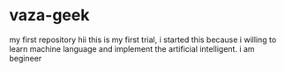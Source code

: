 # vaza-geek
my first repository
hii this is my first trial, i started this because i willing to  learn machine language and implement the artificial intelligent.
i am begineer
